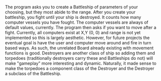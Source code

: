 The program asks you to create a Battleship of parameters of your choosing, but they most abide to the range. After you 
create your battleship, you fight until your ship is destroyed. It counts how many computer vessels you have fought. The 
computer vessels are always of default values, currently. The program then asks if you want to move after a fight. 
Currently, all computers exist at X,Y (0, 0) and range is not yet implemented so this is largely aesthetic. However, 
for future projects the eventual goal is have the user and computer move around and fire in turn based ways. As such, 
the unrelated Board already existing with movement functions is good. Destroyers are another class of ship so adding them and 
torpedoes (traditionally destroyers carry these and Battleships do not) will make "gameplay" more interesting and dynamic.
Naturally, it made sense to make the torpedoes a component class of the Destroyer and the Destroyer a subclass of the Battleship.